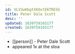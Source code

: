 ```yaml
---
id: VLV2wKbgtX6OxtE6TRESG
title: Peter Dale Scott
desc: ''
updated: 1639759165177
created: 1639759165177
---
```



- [[person]] - Peter Dale Scott
- appeared 1x at the stoa
